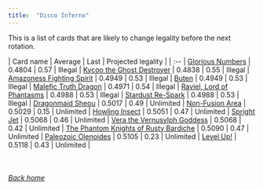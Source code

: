 ```yaml
---
title:  "Disco Inferno"
---
```


This is a list of cards that are likely to change legality before the next rotation.

| Card name | Average | Last | Projected legality |
| :-- |
[Glorious Numbers](https://db.ygoprodeck.com/card/?search=Glorious%20Numbers) | 0.4804 | 0.57 | Illegal |
[Kycoo the Ghost Destroyer](https://db.ygoprodeck.com/card/?search=Kycoo%20the%20Ghost%20Destroyer) | 0.4838 | 0.55 | Illegal |
[Amazoness Fighting Spirit](https://db.ygoprodeck.com/card/?search=Amazoness%20Fighting%20Spirit) | 0.4949 | 0.53 | Illegal |
[Buten](https://db.ygoprodeck.com/card/?search=Buten) | 0.4949 | 0.53 | Illegal |
[Malefic Truth Dragon](https://db.ygoprodeck.com/card/?search=Malefic%20Truth%20Dragon) | 0.4971 | 0.54 | Illegal |
[Raviel, Lord of Phantasms](https://db.ygoprodeck.com/card/?search=Raviel,%20Lord%20of%20Phantasms) | 0.4988 | 0.53 | Illegal |
[Stardust Re-Spark](https://db.ygoprodeck.com/card/?search=Stardust%20Re-Spark) | 0.4988 | 0.53 | Illegal |
[Dragonmaid Sheou](https://db.ygoprodeck.com/card/?search=Dragonmaid%20Sheou) | 0.5017 | 0.49 | Unlimited |
[Non-Fusion Area](https://db.ygoprodeck.com/card/?search=Non-Fusion%20Area) | 0.5029 | 0.15 | Unlimited |
[Howling Insect](https://db.ygoprodeck.com/card/?search=Howling%20Insect) | 0.5051 | 0.47 | Unlimited |
[Spright Jet](https://db.ygoprodeck.com/card/?search=Spright%20Jet) | 0.5068 | 0.46 | Unlimited |
[Vera the Vernusylph Goddess](https://db.ygoprodeck.com/card/?search=Vera%20the%20Vernusylph%20Goddess) | 0.5068 | 0.42 | Unlimited |
[The Phantom Knights of Rusty Bardiche](https://db.ygoprodeck.com/card/?search=The%20Phantom%20Knights%20of%20Rusty%20Bardiche) | 0.5090 | 0.47 | Unlimited |
[Paleozoic Olenoides](https://db.ygoprodeck.com/card/?search=Paleozoic%20Olenoides) | 0.5105 | 0.23 | Unlimited |
[Level Up!](https://db.ygoprodeck.com/card/?search=Level%20Up!) | 0.5118 | 0.43 | Unlimited |

<br>

###### [Back home](index)
